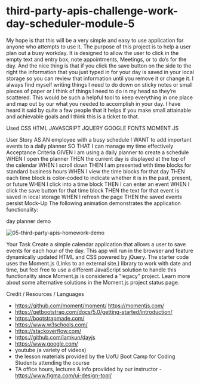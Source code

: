 # third-party-apis-challenge-work-day-scheduler-module-5

My hope is that this will be a very simple and easy to use application for anyone who attempts to use it. 
The purpose of this project is to help a user plan out a busy workday. It is designed to allow the user to click in the empty text and entry  box, note appointments, 
Meetings, or to do‘s for the day. And the nice thing is that if you click the save button on the side to the right the information that you just typed in for your day is saved in your local storage so you can review that information until you remove it or change it. 
I always find myself writing things I need to do down on sticky notes or small pieces of paper or I think of things I need to do in my head so they’re scattered. This would be such a helpful tool to keep everything in one place and map out by our what you needed to accomplish in your day. I have heard it said by quite a few people that it helps if you make small attainable and achievable goals and I think this is a ticket to that. 

Used 
CSS
HTML
JAVASCRIPT
JQUERY 
GOOGLE FONTS
MOMENT JS

User Story
AS AN employee with a busy schedule
I WANT to add important events to a daily planner
SO THAT I can manage my time effectively
Acceptance Criteria
GIVEN I am using a daily planner to create a schedule
WHEN I open the planner
THEN the current day is displayed at the top of the calendar
WHEN I scroll down
THEN I am presented with time blocks for standard business hours
WHEN I view the time blocks for that day
THEN each time block is color-coded to indicate whether it is in the past, present, or future
WHEN I click into a time block
THEN I can enter an event
WHEN I click the save button for that time block
THEN the text for that event is saved in local storage
WHEN I refresh the page
THEN the saved events persist
Mock-Up
The following animation demonstrates the application functionality:

day planner demo


![05-third-party-apis-homework-demo](https://user-images.githubusercontent.com/85209802/126107538-a6752017-59cf-426a-bbb5-ad3eb20b9112.gif)


Your Task Create a simple calendar application that allows a user to save events for each hour of the day. This app will run in the browser and feature dynamically updated HTML and CSS powered by jQuery.  The starter code uses the Moment.js (Links to an external site.) library to work with date and time, but feel free to use a different JavaScript solution to handle this functionality since Moment.js is considered a "legacy" project. Learn more about some alternative solutions in the Moment.js project status page.

Credit / Resources / Languages
- https://github.com/moment/moment/ https://momentjs.com/
- https://getbootstrap.com/docs/5.0/getting-started/introduction/
- https://bootstrapmade.com/
- https://www.w3schools.com/
- https://stackoverflow.com/
- https://github.com/iamkun/dayjs
- https://www.google.com/
- youtube (a variety of videos)
- the lesson materials provided by the UofU Boot Camp for Coding Students attending the course 
- TA office hours, lectures & info proviided by our instructor
-https://www.figma.com/ui-design-tool/
